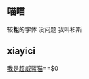 ## 喵喵
较<strong>粗</strong>的字体
没问题
 <sans>我叫衫斯</sans>
 ## xiayici
 <a href="javascript:;">我是超威蓝猫</a>==$0
